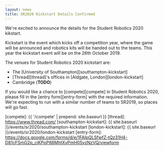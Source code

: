 ```yaml
---
layout: news
title: SR2020 Kickstart Details Confirmed
---
```


We're excited to announce the details for the Student Robotics 2020 kikstart.

Kickstart is the event which kicks off a competition year, where the game will
be announced and robotics kits will be handed out to the teams. This year the
kickstart event will be on the 26th October 2019.

The venues for Student Robotics 2020 kickstart are:

- The [University of Southampton][southampton-kickstart]
- [Thread][thread]'s offices in [Aldgate, London][london-kickstart]
- Cambridge (**TODO**)

If you would like a chance to [compete][compete] in Student Robotics 2020,
please fill in the [entry form][entry-form] with the required information.
We're expecting to run with a similar number of teams to SR2019, so places
will go fast.

[compete]: {{ '/compete' | prepend: site.baseurl }}
[thread]: https://www.thread.com/
[southampton-kickstart]: {{ site.baseurl }}/events/sr2020/southampton-kickstart
[london-kickstart]: {{ site.baseurl }}/events/sr2020/london-kickstart
[entry-form]: https://docs.google.com/forms/d/e/1FAIpQLSfwfZ-tQz31H4-D81cFSmG2p_ciKPpP88MhtXvPmH05yzNzVQ/viewform
